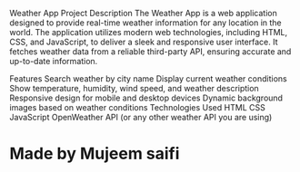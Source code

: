 
Weather App
Project Description
The Weather App is a web application designed to provide real-time weather information for any location in the world. The application utilizes modern web technologies, including HTML, CSS, and JavaScript, to deliver a sleek and responsive user interface. It fetches weather data from a reliable third-party API, ensuring accurate and up-to-date information.

Features
Search weather by city name
Display current weather conditions
Show temperature, humidity, wind speed, and weather description
Responsive design for mobile and desktop devices
Dynamic background images based on weather conditions
Technologies Used
HTML
CSS
JavaScript
OpenWeather API (or any other weather API you are using)
 

 # Made by  Mujeem saifi